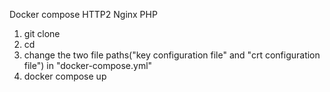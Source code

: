 Docker compose HTTP2 Nginx PHP

1. git clone
2. cd
3. change the two file paths("key configuration file" and "crt configuration file") in "docker-compose.yml"
4. docker compose up
